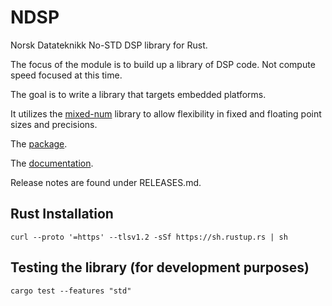# NDSP

Norsk Datateknikk No-STD DSP library for Rust.

The focus of the module is to build up a library of DSP code.
Not compute speed focused at this time.

The goal is to write a library that targets embedded platforms.

It utilizes the [mixed-num](https://crates.io/crates/mixed-num) library to allow flexibility in fixed and floating point sizes and precisions.

The [package](https://crates.io/crates/ndsp).

The [documentation](https://docs.rs/ndsp/).

Release notes are found under RELEASES.md.

## Rust Installation

```shell
curl --proto '=https' --tlsv1.2 -sSf https://sh.rustup.rs | sh
```

## Testing the library (for development purposes)

```shell
cargo test --features "std"
```
